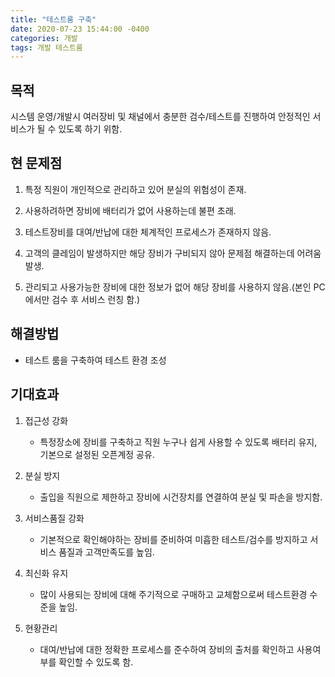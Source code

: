```yaml
---
title: "테스트룸 구축"
date: 2020-07-23 15:44:00 -0400
categories: 개발
tags: 개발 테스트룸
---
```


## 목적

시스템 운영/개발시 여러장비 및 채널에서 충분한 검수/테스트를 진행하여 안정적인 서비스가 될 수 있도록 하기 위함.

## 현 문제점

1. 특정 직원이 개인적으로 관리하고 있어 분실의 위험성이 존재.

2. 사용하려하면 장비에 배터리가 없어 사용하는데 불편 초래.

3. 테스트장비를 대여/반납에 대한 체계적인 프로세스가 존재하지 않음.

4. 고객의 클레임이 발생하지만 해당 장비가 구비되지 않아 문제점 해결하는데 어려움 발생.

5. 관리되고 사용가능한 장비에 대한 정보가 없어 해당 장비를 사용하지 않음.(본인 PC에서만 검수 후 서비스 런칭 함.)

## 해결방법

- 테스트 룸을 구축하여 테스트 환경 조성

## 기대효과

1. 접근성 강화

   - 특정장소에 장비를 구축하고 직원 누구나 쉽게 사용할 수 있도록 배터리 유지, 기본으로 설정된 오픈계정 공유.

2. 분실 방지

   - 출입을 직원으로 제한하고 장비에 시건장치를 연결하여 분실 및 파손을 방지함.

3. 서비스품질 강화

   - 기본적으로 확인해야하는 장비를 준비하여 미흡한 테스트/검수를 방지하고 서비스 품질과 고객만족도를 높임.

4. 최신화 유지

   - 많이 사용되는 장비에 대해 주기적으로 구매하고 교체함으로써 테스트환경 수준을 높임.

5. 현황관리
   - 대여/반납에 대한 정확한 프로세스를 준수하여 장비의 출처를 확인하고 사용여부를 확인할 수 있도록 함.
